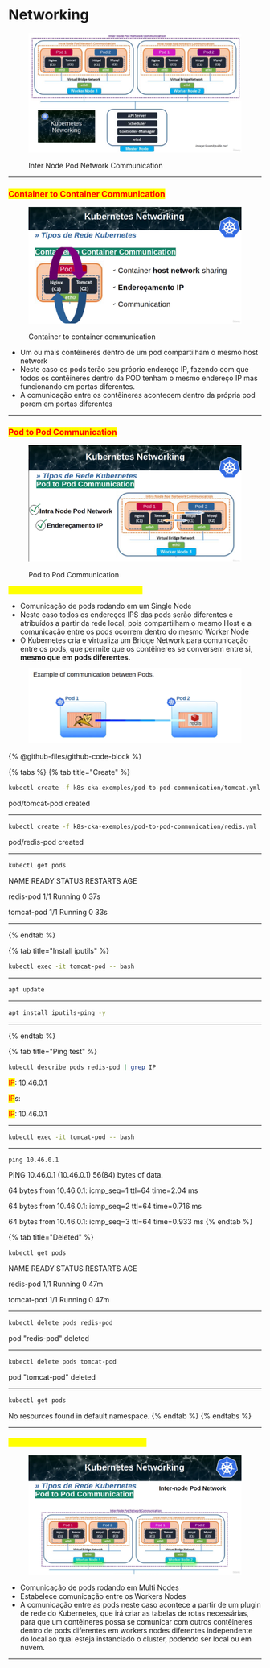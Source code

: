 # Networking

<figure><img src="../.gitbook/assets/image (49).png" alt=""><figcaption><p>Inter Node Pod Network Communication</p></figcaption></figure>

***

### <mark style="color:red;">Container to Container Communication</mark>

<figure><img src="../.gitbook/assets/image (50).png" alt=""><figcaption><p>Container to container communication</p></figcaption></figure>

* Um ou mais contêineres dentro de um pod compartilham o mesmo host network
* Neste caso os pods terão seu próprio endereço IP, fazendo com que todos os contêineres dentro da POD tenham o mesmo endereço IP mas funcionando em portas diferentes.
* A comunicação entre os contêineres acontecem dentro da própria pod porem em portas diferentes

***

### <mark style="color:red;">Pod to Pod Communication</mark>

<figure><img src="../.gitbook/assets/image (51).png" alt=""><figcaption><p>Pod to Pod Communication</p></figcaption></figure>

<mark style="color:yellow;">Intra Node Pod Network Communication</mark>

* Comunicação de pods rodando em um Single Node
* Neste caso todos os endereços IPS das pods serão diferentes e atribuídos a partir da rede local, pois compartilham o mesmo Host e a comunicação entre os pods ocorrem dentro do mesmo Worker Node
* O Kubernetes cria e virtualiza um Bridge Network para comunicação entre os pods, que permite que os contêineres se conversem entre si, **mesmo que em pods diferentes.**

<figure><img src="../.gitbook/assets/image (53).png" alt=""><figcaption></figcaption></figure>

{% @github-files/github-code-block %}

{% tabs %}
{% tab title="Create" %}
```bash
kubectl create -f k8s-cka-exemples/pod-to-pod-communication/tomcat.yml
```

pod/tomcat-pod created

***

```bash
kubectl create -f k8s-cka-exemples/pod-to-pod-communication/redis.yml
```

pod/redis-pod created  &#x20;

***

```bash
kubectl get pods
```

NAME                               READY                  STATUS                     RESTARTS               AGE      &#x20;

redis-pod                         1/1                         Running                     0                               37s&#x20;

tomcat-pod                      1/1                         Running                     0                               33s

***
{% endtab %}

{% tab title="Install iputils" %}
```bash
kubectl exec -it tomcat-pod -- bash
```

***

```bash
apt update
```

***

```bash
apt install iputils-ping -y
```

***
{% endtab %}

{% tab title="Ping test" %}
```bash
kubectl describe pods redis-pod | grep IP
```

<mark style="color:red;">IP</mark>:                                                  10.46.0.1&#x20;

<mark style="color:red;">IP</mark>s:&#x20;

&#x20;   <mark style="color:red;">IP</mark>: 10.46.0.1

***

```bash
kubectl exec -it tomcat-pod -- bash
```

***

```
ping 10.46.0.1 
```

PING 10.46.0.1 (10.46.0.1) 56(84) bytes of data.

64 bytes from 10.46.0.1: icmp\_seq=1 ttl=64 time=2.04 ms

64 bytes from 10.46.0.1: icmp\_seq=2 ttl=64 time=0.716 ms

64 bytes from 10.46.0.1: icmp\_seq=3 ttl=64 time=0.933 ms
{% endtab %}

{% tab title="Deleted" %}
```bash
kubectl get pods
```

NAME                               READY                  STATUS                     RESTARTS               AGE      &#x20;

redis-pod                         1/1                         Running                     0                               47m&#x20;

tomcat-pod                      1/1                         Running                     0                               47m

***

```bash
kubectl delete pods redis-pod
```

pod "redis-pod" deleted

***

```bash
kubectl delete pods tomcat-pod
```

pod "tomcat-pod" deleted

***

```bash
kubectl get pods
```

No resources found in default namespace.
{% endtab %}
{% endtabs %}

***

#### <mark style="color:yellow;">Inter Node Pod Network Communication</mark>

<figure><img src="../.gitbook/assets/image (52).png" alt=""><figcaption></figcaption></figure>

* Comunicação de pods rodando em Multi Nodes
* Estabelece comunicação entre os Workers Nodes
* A comunicação entre as pods neste caso acontece a partir de um plugin de rede do Kubernetes, que irá criar as tabelas de rotas necessárias, para que um contêineres possa se comunicar com outros contêineres dentro de pods diferentes em workers nodes diferentes independente do local ao qual esteja instanciado o cluster, podendo ser local ou em nuvem.

***

